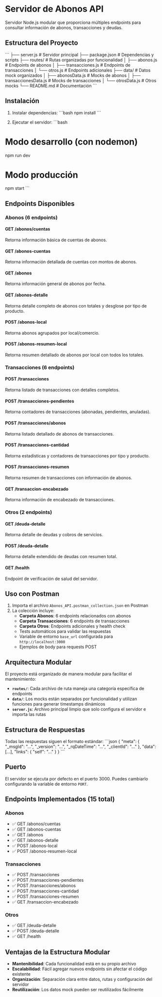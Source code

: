 # Servidor de Abonos API

Servidor Node.js modular que proporciona múltiples endpoints para consultar información de abonos, transacciones y deudas.

## Estructura del Proyecto

\`\`\`
├── server.js                 # Servidor principal
├── package.json             # Dependencias y scripts
├── routes/                  # Rutas organizadas por funcionalidad
│   ├── abonos.js           # Endpoints de abonos
│   ├── transacciones.js    # Endpoints de transacciones
│   └── otros.js            # Endpoints adicionales
├── data/                   # Datos mock organizados
│   ├── abonosData.js       # Mocks de abonos
│   ├── transaccionesData.js # Mocks de transacciones
│   └── otrosData.js        # Otros mocks
└── README.md               # Documentación
\`\`\`

## Instalación

1. Instalar dependencias:
\`\`\`bash
npm install
\`\`\`

2. Ejecutar el servidor:
\`\`\`bash
# Modo desarrollo (con nodemon)
npm run dev

# Modo producción
npm start
\`\`\`

## Endpoints Disponibles

### Abonos (6 endpoints)

#### GET /abonos/cuentas
Retorna información básica de cuentas de abonos.

#### GET /abonos-cuentas
Retorna información detallada de cuentas con montos de abonos.

#### GET /abonos
Retorna información general de abonos por fecha.

#### GET /abonos-detalle
Retorna detalle completo de abonos con totales y desglose por tipo de producto.

#### POST /abonos-local
Retorna abonos agrupados por local/comercio.

#### POST /abonos-resumen-local
Retorna resumen detallado de abonos por local con todos los totales.

### Transacciones (6 endpoints)

#### POST /transacciones
Retorna listado de transacciones con detalles completos.

#### POST /transacciones-pendientes
Retorna contadores de transacciones (abonadas, pendientes, anuladas).

#### POST /transacciones/abonos
Retorna listado detallado de abonos de transacciones.

#### POST /transacciones-cantidad
Retorna estadísticas y contadores de transacciones por tipo y producto.

#### POST /transacciones-resumen
Retorna resumen de transacciones con información de abonos.

#### GET /transaccion-encabezado
Retorna información de encabezado de transacciones.

### Otros (2 endpoints)

#### GET /deuda-detalle
Retorna detalle de deudas y cobros de servicios.

#### POST /deuda-detalle
Retorna detalle extendido de deudas con resumen total.

#### GET /health
Endpoint de verificación de salud del servidor.

## Uso con Postman

1. Importa el archivo `Abonos_API.postman_collection.json` en Postman
2. La colección incluye:
   - **Carpeta Abonos**: 6 endpoints relacionados con abonos
   - **Carpeta Transacciones**: 6 endpoints de transacciones
   - **Carpeta Otros**: Endpoints adicionales y health check
   - Tests automáticos para validar las respuestas
   - Variable de entorno `base_url` configurada para `http://localhost:3000`
   - Ejemplos de body para requests POST

## Arquitectura Modular

El proyecto está organizado de manera modular para facilitar el mantenimiento:

- **`routes/`**: Cada archivo de ruta maneja una categoría específica de endpoints
- **`data/`**: Los mocks están separados por funcionalidad y utilizan funciones para generar timestamps dinámicos
- **`server.js`**: Archivo principal limpio que solo configura el servidor e importa las rutas

## Estructura de Respuestas

Todas las respuestas siguen el formato estándar:
\`\`\`json
{
    "meta": {
        "_msgId": "...",
        "_version": "...",
        "_rqDateTime": "...",
        "_clientId": "..."
    },
    "data": [...],
    "links": {
        "self": "..."
    }
}
\`\`\`

## Puerto

El servidor se ejecuta por defecto en el puerto 3000. Puedes cambiarlo configurando la variable de entorno `PORT`.

## Endpoints Implementados (15 total)

### Abonos
- ✅ GET /abonos/cuentas
- ✅ GET /abonos-cuentas  
- ✅ GET /abonos
- ✅ GET /abonos-detalle
- ✅ POST /abonos-local
- ✅ POST /abonos-resumen-local

### Transacciones
- ✅ POST /transacciones
- ✅ POST /transacciones-pendientes
- ✅ POST /transacciones/abonos
- ✅ POST /transacciones-cantidad
- ✅ POST /transacciones-resumen
- ✅ GET /transaccion-encabezado

### Otros
- ✅ GET /deuda-detalle
- ✅ POST /deuda-detalle
- ✅ GET /health

## Ventajas de la Estructura Modular

- **Mantenibilidad**: Cada funcionalidad está en su propio archivo
- **Escalabilidad**: Fácil agregar nuevos endpoints sin afectar el código existente
- **Organización**: Separación clara entre datos, rutas y configuración del servidor
- **Reutilización**: Los datos mock pueden ser reutilizados fácilmente
